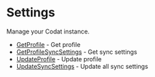 # Settings

Manage your Codat instance.


* [GetProfile](getprofile.md) - Get profile
* [GetProfileSyncSettings](getprofilesyncsettings.md) - Get sync settings
* [UpdateProfile](updateprofile.md) - Update profile
* [UpdateSyncSettings](updatesyncsettings.md) - Update all sync settings